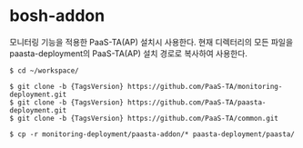 # bosh-addon

모니터링 기능을 적용한 PaaS-TA(AP) 설치시 사용한다. 현재 디렉터리의 모든 파일을 paasta-deployment의 PaaS-TA(AP) 설치 경로로 복사하여 사용한다. 

```
$ cd ~/workspace/

$ git clone -b {TagsVersion} https://github.com/PaaS-TA/monitoring-deployment.git
$ git clone -b {TagsVersion} https://github.com/PaaS-TA/paasta-deployment.git
$ git clone -b {TagsVersion} https://github.com/PaaS-TA/common.git

$ cp -r monitoring-deployment/paasta-addon/* paasta-deployment/paasta/
```
